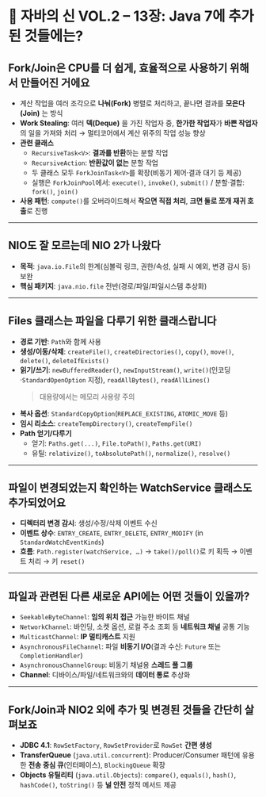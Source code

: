 # 📘 자바의 신 VOL.2 – 13장: Java 7에 추가된 것들에는?

## Fork/Join은 CPU를 더 쉽게, 효율적으로 사용하기 위해서 만들어진 거에요
- 계산 작업을 여러 조각으로 **나눠(Fork)** 병렬로 처리하고, 끝나면 결과를 **모은다(Join)** 는 방식
- **Work Stealing**: 여러 **덱(Deque)** 을 가진 작업자 중, **한가한 작업자**가 **바쁜 작업자**의 일을 가져와 처리 → 멀티코어에서 계산 위주의 작업 성능 향상
- **관련 클래스**
    - `RecursiveTask<V>`: **결과를 반환**하는 분할 작업
    - `RecursiveAction`: **반환값이 없는** 분할 작업
    - 두 클래스 모두 `ForkJoinTask<V>`를 확장(비동기 제어·결과 대기 등 제공)
    - 실행은 `ForkJoinPool`에서: `execute()`, `invoke()`, `submit()` / 분할·결합: `fork()`, `join()`
- **사용 패턴**: `compute()`를 오버라이드해서 **작으면 직접 처리**, **크면 둘로 쪼개 재귀 호출**로 진행

---

## NIO도 잘 모르는데 NIO 2가 나왔다
- **목적**: `java.io.File`의 한계(심볼릭 링크, 권한/속성, 실패 시 예외, 변경 감시 등) 보완
- **핵심 패키지**: `java.nio.file` 전반(경로/파일/파일시스템 추상화)

---

## Files 클래스는 파일을 다루기 위한 클래스랍니다
- **경로 기반**: `Path`와 함께 사용
- **생성/이동/삭제**: `createFile()`, `createDirectories()`, `copy()`, `move()`, `delete()`, `deleteIfExists()`
- **읽기/쓰기**: `newBufferedReader()`, `newInputStream()`, `write()`(인코딩·`StandardOpenOption` 지정), `readAllBytes()`, `readAllLines()`
  > 대용량에서는 메모리 사용량 주의
- **복사 옵션**: `StandardCopyOption`(`REPLACE_EXISTING`, `ATOMIC_MOVE` 등)
- **임시 리소스**: `createTempDirectory()`, `createTempFile()`
- **Path 얻기/다루기**
    - 얻기: `Paths.get(...)`, `File.toPath()`, `Paths.get(URI)`
    - 유틸: `relativize()`, `toAbsolutePath()`, `normalize()`, `resolve()`

---

## 파일이 변경되었는지 확인하는 WatchService 클래스도 추가되었어요
- **디렉터리 변경 감시**: 생성/수정/삭제 이벤트 수신
- **이벤트 상수**: `ENTRY_CREATE`, `ENTRY_DELETE`, `ENTRY_MODIFY` (in `StandardWatchEventKinds`)
- **흐름**: `Path.register(watchService, …)` → `take()/poll()`로 키 획득 → 이벤트 처리 → 키 `reset()`

---

## 파일과 관련된 다른 새로운 API에는 어떤 것들이 있을까?
- `SeekableByteChannel`: **임의 위치 접근** 가능한 바이트 채널
- `NetworkChannel`: 바인딩, 소켓 옵션, 로컬 주소 조회 등 **네트워크 채널** 공통 기능
- `MulticastChannel`: **IP 멀티캐스트** 지원
- `AsynchronousFileChannel`: 파일 **비동기 I/O**(결과 수신: `Future` 또는 `CompletionHandler`)
- `AsynchronousChannelGroup`: 비동기 채널용 **스레드 풀 그룹**
- **Channel**: 디바이스/파일/네트워크와의 **데이터 통로** 추상화

---

## Fork/Join과 NIO2 외에 추가 및 변경된 것들을 간단히 살펴보죠
- **JDBC 4.1**: `RowSetFactory`, `RowSetProvider`로 `RowSet` **간편 생성**
- **TransferQueue** (`java.util.concurrent`): Producer/Consumer 패턴에 유용한 **전송 중심 큐**(인터페이스), `BlockingQueue` 확장
- **Objects 유틸리티** (`java.util.Objects`): `compare()`, `equals()`, `hash()`, `hashCode()`, `toString()` 등 **널 안전** 정적 메서드 제공

